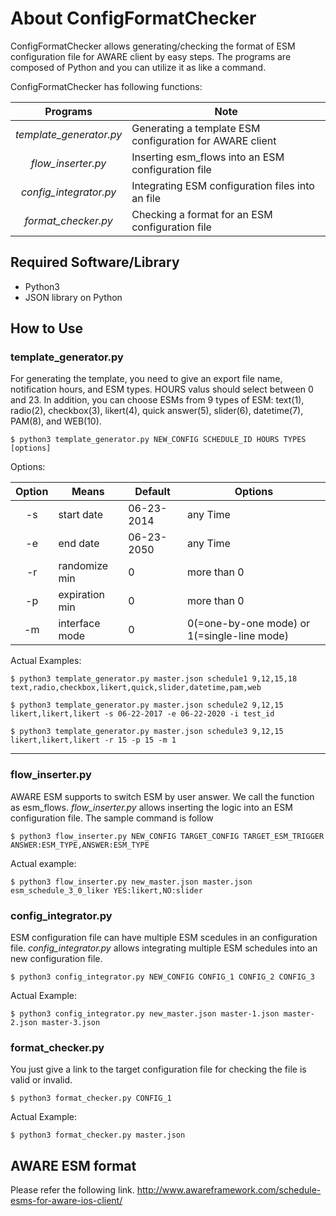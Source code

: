 # About ConfigFormatChecker
ConfigFormatChecker allows generating/checking the format of
ESM configuration file for AWARE client by easy steps.
The programs are composed of Python and you can utilize it as like a command.

ConfigFormatChecker has following functions:

|Programs|Note|
|:---------:|--------|
|*template_generator.py*|Generating a template ESM configuration for AWARE client|
|*flow_inserter.py*|Inserting esm_flows into an ESM configuration file|
|*config_integrator.py*|Integrating ESM configuration files into an file|
|*format_checker.py*|Checking a format for an ESM configuration file|


## Required Software/Library
- Python3
- JSON library on Python

## How to Use

### template_generator.py
For generating the template, you need to give an export file name, notification hours, and ESM types.
HOURS valus should select between 0 and 23. In addition, you can choose ESMs from 9 types of ESM: text(1),
radio(2), checkbox(3), likert(4), quick answer(5), slider(6), datetime(7), PAM(8), and WEB(10).
```
$ python3 template_generator.py NEW_CONFIG SCHEDULE_ID HOURS TYPES [options]
```

Options:

|Option|Means|Default|Options|
|:-------:|-------|-------|-------|
|-s | start date| 06-23-2014 | any Time |
|-e | end date  | 06-23-2050 | any Time |
|-r | randomize min | 0 | more than 0 |
|-p | expiration min | 0  | more than 0 |
|-m | interface mode | 0 | 0(=one-by-one mode) or 1(=single-line mode) |

Actual Examples:
```
$ python3 template_generator.py master.json schedule1 9,12,15,18 text,radio,checkbox,likert,quick,slider,datetime,pam,web
```


```
$ python3 template_generator.py master.json schedule2 9,12,15 likert,likert,likert -s 06-22-2017 -e 06-22-2020 -i test_id
```


```
$ python3 template_generator.py master.json schedule3 9,12,15 likert,likert,likert -r 15 -p 15 -m 1
```

---

### flow_inserter.py
AWARE ESM supports to switch ESM by user answer.
We call the function as esm_flows.
*flow_inserter.py* allows inserting the logic into an ESM configuration file.
The sample command is follow

```
$ python3 flow_inserter.py NEW_CONFIG TARGET_CONFIG TARGET_ESM_TRIGGER ANSWER:ESM_TYPE,ANSWER:ESM_TYPE
```

Actual example:
```
$ python3 flow_inserter.py new_master.json master.json esm_schedule_3_0_liker YES:likert,NO:slider
```


### config_integrator.py
ESM configuration file can have multiple ESM scedules in an configuration file.
*config_integrator.py* allows integrating multiple ESM schedules into an new configuration file.

```
$ python3 config_integrator.py NEW_CONFIG CONFIG_1 CONFIG_2 CONFIG_3
```

Actual Example:
```
$ python3 config_integrator.py new_master.json master-1.json master-2.json master-3.json
```


### format_checker.py
You just give a link to the target configuration file for checking the file is valid or invalid.


```
$ python3 format_checker.py CONFIG_1
```

Actual Example:
```
$ python3 format_checker.py master.json
```

## AWARE ESM format
Please refer the following link.
http://www.awareframework.com/schedule-esms-for-aware-ios-client/

